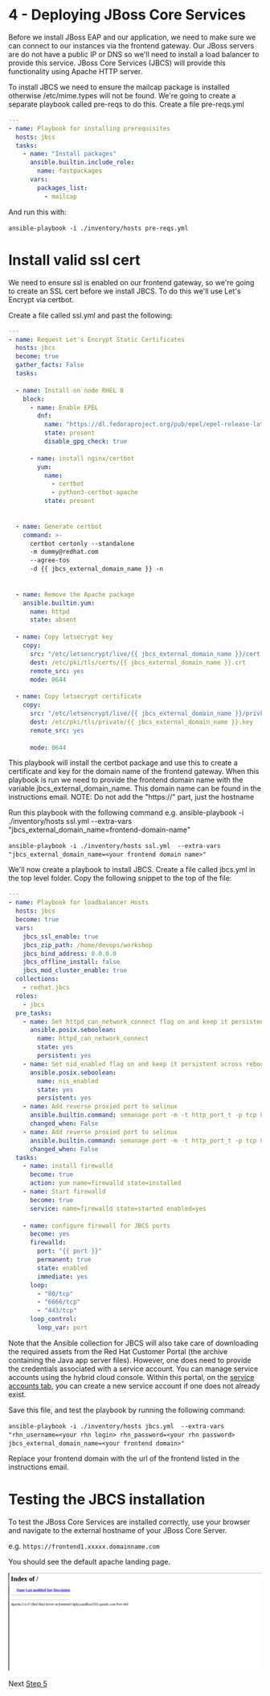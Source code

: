 # 4 - Deploying JBoss Core Services

Before we install JBoss EAP and our application, we need to make sure we can connect to our instances via the frontend gateway.  Our JBoss servers are do not have a public IP or DNS so we'll need to install a load balancer to provide this service. JBoss Core Services (JBCS) will provide this functionality using Apache HTTP server.

To install JBCS we need to ensure the mailcap package is installed otherwise /etc/mime.types will not be found.  We're going to create a separate playbook called pre-reqs to do this. Create a file pre-reqs.yml

``` yaml
---
- name: Playbook for installing prerequisites
  hosts: jbcs
  tasks:
    - name: "Install packages"
      ansible.builtin.include_role:
        name: fastpackages
      vars:
        packages_list:
          - mailcap

```

And run this with:

`ansible-playbook -i ./inventory/hosts pre-reqs.yml `

# Install valid ssl cert

We need to ensure ssl is enabled on our frontend gateway, so we're going to create an SSL cert before we install JBCS.  To do this we'll use Let's Encrypt via certbot.

Create a file called ssl.yml and past the following:


``` yaml
---
- name: Request Let's Encrypt Static Certificates
  hosts: jbcs
  become: true
  gather_facts: False
  tasks:

  - name: Install on node RHEL 8
    block:
      - name: Enable EPEL
        dnf:
          name: "https://dl.fedoraproject.org/pub/epel/epel-release-latest-8.noarch.rpm"
          state: present
          disable_gpg_check: true

      - name: install nginx/certbot
        yum:
          name:
            - certbot
            - python3-certbot-apache
          state: present


  - name: Generate certbot
    command: >-
      certbot certonly --standalone
      -m dummy@redhat.com
      --agree-tos
      -d {{ jbcs_external_domain_name }} -n


  - name: Remove the Apache package
    ansible.builtin.yum:
      name: httpd
      state: absent

  - name: Copy letsecrypt key
    copy:
      src: "/etc/letsencrypt/live/{{ jbcs_external_domain_name }}/cert.pem"
      dest: /etc/pki/tls/certs/{{ jbcs_external_domain_name }}.crt
      remote_src: yes
      mode: 0644

  - name: Copy letsecrypt certificate
    copy:
      src: "/etc/letsencrypt/live/{{ jbcs_external_domain_name }}/privkey.pem"
      dest: /etc/pki/tls/private/{{ jbcs_external_domain_name }}.key
      remote_src: yes

      mode: 0644

```

This playbook will install the certbot package and use this to create a certificate and key for the domain name of the frontend gateway.  When this playbook is run we need to provide the frontend domain name with the variable jbcs_external_domain_name.  This domain name can be found in the instructions email. NOTE: Do not add the "https://" part, just the hostname

Run this playbook with the following command e.g. ansible-playbook -i ./inventory/hosts ssl.yml  --extra-vars "jbcs_external_domain_name=frontend-domain-name"


`ansible-playbook -i ./inventory/hosts ssl.yml  --extra-vars "jbcs_external_domain_name=<your frontend domain name>"`

We'll now create a playbook to install JBCS.  Create a file called jbcs.yml in the top level folder.  Copy the following snippet to the top of the file:

``` yaml
---
- name: Playbook for loadbalancer Hosts
  hosts: jbcs
  become: true
  vars:
    jbcs_ssl_enable: true
    jbcs_zip_path: /home/devops/workshop
    jbcs_bind_address: 0.0.0.0
    jbcs_offline_install: false
    jbcs_mod_cluster_enable: true
  collections:
    - redhat.jbcs
  roles:
    - jbcs
  pre_tasks:
    - name: Set httpd_can_network_connect flag on and keep it persistent across reboots
      ansible.posix.seboolean:
        name: httpd_can_network_connect
        state: yes
        persistent: yes
    - name: Set nid_enabled flag on and keep it persistent across reboots
      ansible.posix.seboolean:
        name: nis_enabled
        state: yes
        persistent: yes
    - name: Add reverse proxied port to selinux
      ansible.builtin.command: semanage port -m -t http_port_t -p tcp 8080
      changed_when: False
    - name: Add reverse proxied port to selinux
      ansible.builtin.command: semanage port -m -t http_port_t -p tcp 8009
      changed_when: False
  tasks:
    - name: install firewalld
      become: true
      action: yum name=firewalld state=installed
    - name: Start firewalld
      become: true
      service: name=firewalld state=started enabled=yes

    - name: configure firewall for JBCS ports
      become: yes
      firewalld:
        port: "{{ port }}"
        permanent: true
        state: enabled
        immediate: yes
      loop:
        - "80/tcp"
        - "6666/tcp"
        - "443/tcp"  
      loop_control:
        loop_var: port
```

Note that the Ansible collection for JBCS will also take care of downloading the required assets from the Red Hat Customer Portal (the archive containing the Java app server files). However, one does need to provide the credentials associated with a service account. You can manage service accounts using the hybrid cloud console. Within this portal, on the [service accounts tab](https://console.redhat.com/application-services/service-accounts), you can create a new service account if one does not already exist.

Save this file, and test the playbook by running the following command:

`ansible-playbook -i ./inventory/hosts jbcs.yml  --extra-vars "rhn_username=<your rhn login> rhn_password=<your rhn password> jbcs_external_domain_name=<your frontend domain>"` 

Replace your frontend domain with the url of the frontend listed in the instructions email.

# Testing the JBCS installation

To test the JBoss Core Services are installed correctly, use your browser and navigate to the external hostname of your JBoss Core Server.

e.g. `https://frontend1.xxxxx.domainname.com`



You should see the default apache landing page.

![default apache landing page](../images/apache.png)


Next [Step 5](./5-deploying-jboss-eap.md)